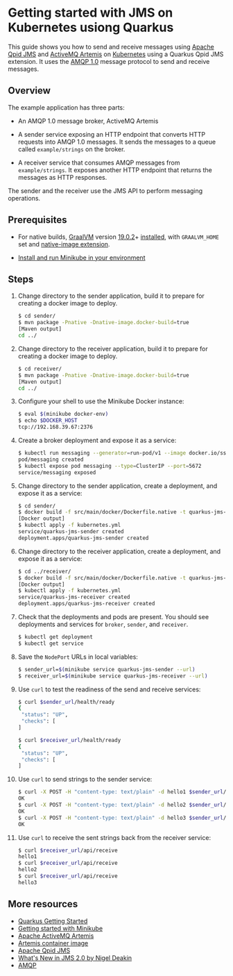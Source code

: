 # Getting started with JMS on Kubernetes usiong Quarkus

This guide shows you how to send and receive messages using [Apache
Qpid JMS](http://qpid.apache.org/components/jms/index.html) and
[ActiveMQ Artemis](https://activemq.apache.org/artemis/index.html) on
[Kubernetes](https://kubernetes.io/) using a Quarkus Qpid JMS extension.
It uses the [AMQP 1.0](http://www.amqp.org/) message protocol to send
and receive messages.

## Overview

The example application has three parts:

* An AMQP 1.0 message broker, ActiveMQ Artemis

* A sender service exposing an HTTP endpoint that converts HTTP
  requests into AMQP 1.0 messages.  It sends the messages to a queue
  called `example/strings` on the broker.

* A receiver service that consumes AMQP messages from
  `example/strings`.  It exposes another HTTP endpoint that returns
  the messages as HTTP responses.

The sender and the receiver use the JMS API to perform messaging
operations.

## Prerequisites

* For native builds, [GraalVM](https://www.graalvm.org/) version [19.0.2](https://github.com/oracle/graal/releases/tag/vm-19.0.2)+ [installed](https://www.graalvm.org/docs/getting-started), with `GRAALVM_HOME` set and [native-image extension](https://www.graalvm.org/docs/reference-manual/aot-compilation/).

* [Install and run Minikube in your
  environment](https://kubernetes.io/docs/setup/minikube/)

## Steps

1. Change directory to the sender application, build it to prepare for
   creating a docker image to deploy.

   ```bash
   $ cd sender/
   $ mvn package -Pnative -Dnative-image.docker-build=true
   [Maven output]
   cd ../
   ```

1. Change directory to the receiver application, build it to prepare for
   creating a docker image to deploy.

   ```bash
   $ cd receiver/
   $ mvn package -Pnative -Dnative-image.docker-build=true
   [Maven output]
   cd ../
   ```

1. Configure your shell to use the Minikube Docker instance:

   ```bash
   $ eval $(minikube docker-env)
   $ echo $DOCKER_HOST
   tcp://192.168.39.67:2376
   ```

1. Create a broker deployment and expose it as a service:

   ```bash
   $ kubectl run messaging --generator=run-pod/v1 --image docker.io/ssorj/activemq-artemis
   pod/messaging created
   $ kubectl expose pod messaging --type=ClusterIP --port=5672
   service/messaging exposed
   ```

1. Change directory to the sender application, create a
   deployment, and expose it as a service:

   ```bash
   $ cd sender/
   $ docker build -f src/main/docker/Dockerfile.native -t quarkus-jms-sender .
   [Docker output]
   $ kubectl apply -f kubernetes.yml
   service/quarkus-jms-sender created
   deployment.apps/quarkus-jms-sender created
   ```

1. Change directory to the receiver application, create a
   deployment, and expose it as a service:

   ```bash
   $ cd ../receiver/
   $ docker build -f src/main/docker/Dockerfile.native -t quarkus-jms-receiver .
   [Docker output]
   $ kubectl apply -f kubernetes.yml
   service/quarkus-jms-receiver created
   deployment.apps/quarkus-jms-receiver created
   ```

1. Check that the deployments and pods are present.  You should see
   deployments and services for `broker`, `sender`, and `receiver`.

   ```bash
   $ kubectl get deployment
   $ kubectl get service
   ```

1. Save the `NodePort` URLs in local variables:

   ```bash
   $ sender_url=$(minikube service quarkus-jms-sender --url)
   $ receiver_url=$(minikube service quarkus-jms-receiver --url)
   ```

1. Use `curl` to test the readiness of the send and receive services:

   ```bash
   $ curl $sender_url/health/ready
   {
    "status": "UP",
    "checks": [
   ]

   $ curl $receiver_url/health/ready
   {
    "status": "UP",
    "checks": [
   ]
   ```

1. Use `curl` to send strings to the sender service:

   ```bash
   $ curl -X POST -H "content-type: text/plain" -d hello1 $sender_url/api/send
   OK
   $ curl -X POST -H "content-type: text/plain" -d hello2 $sender_url/api/send
   OK
   $ curl -X POST -H "content-type: text/plain" -d hello3 $sender_url/api/send
   OK
   ```

1. Use `curl` to receive the sent strings back from the receiver
   service:

   ```bash
   $ curl $receiver_url/api/receive
   hello1
   $ curl $receiver_url/api/receive
   hello2
   $ curl $receiver_url/api/receive
   hello3
   ```

## More resources

* [Quarkus Getting Started](https://quarkus.io/get-started/)
* [Getting started with Minikube](https://kubernetes.io/docs/tutorials/hello-minikube/)
* [Apache ActiveMQ Artemis](https://activemq.apache.org/artemis/)
* [Artemis container image](https://cloud.docker.com/u/ssorj/repository/docker/ssorj/activemq-artemis)
* [Apache Qpid JMS](http://qpid.apache.org/components/jms/index.html)
* [What's New in JMS 2.0 by Nigel Deakin](https://www.oracle.com/technetwork/articles/java/jms20-1947669.html)
* [AMQP](https://www.amqp.org/)
